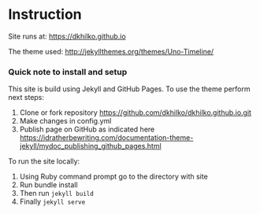 # Instruction
Site runs at: https://dkhilko.github.io

The theme used: http://jekyllthemes.org/themes/Uno-Timeline/
### Quick note to install and setup

This site is build using Jekyll and GitHub Pages.
To use the theme perform next steps:
1. Clone or fork repository https://github.com/dkhilko/dkhilko.github.io.git
2. Make changes in config.yml
3. Publish page on GitHub as indicated here https://idratherbewriting.com/documentation-theme-jekyll/mydoc_publishing_github_pages.html

To run the site locally:
1. Using Ruby command prompt go to the directory with site
2. Run bundle install
3. Then run `jekyll build `
4. Finally `jekyll serve`


